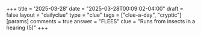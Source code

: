 +++
title = '2025-03-28'
date = "2025-03-28T00:09:02-04:00"
draft = false
layout = "dailyclue"
type = "clue"
tags = ["clue-a-day", "cryptic"]
[params]
  comments = true
  answer = "FLEES"
  clue = "Runs from insects in a hearing (5)"
+++